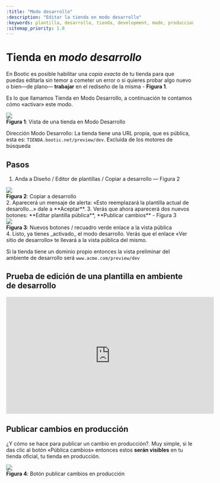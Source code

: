 ```yaml
---
:title: "Modo desarrollo"
:description: "Editar la tienda en modo desarrollo"
:keywords: plantilla, desarrollo, tienda, development, mode, produccion, vista, previa
:sitemap_priority: 1.0
---
```


# Tienda en _modo desarrollo_

En Bootic es posible habilitar una _copia exacta_ de tu tienda para que puedas
editarla sin temor a cometer un error o si quieres probar algo nuevo o bien—de
plano— **trabajar** en el rediseño de la misma - <strong>Figura 1</strong>.

Es lo que llamamos Tienda en Modo Desarrollo, a continuación te contamos cómo
«activar» este modo.

<div class="captura">
  <div class="c-contenido">
    <img src="/img/configuracion/modo-desarrollo.png">
  </div>
  <div class="c-pie"><strong>Figura 1</strong>: Vista de una tienda en Modo Desarrollo</div>
</div>

<div class="note info">
  <p>Dirección Modo Desarrollo: La tienda tiene una URL propia, que es pública,
  esta es: <code>TIENDA.bootic.net/preview/dev</code>. Excluida de los motores
  de búsqueda</p> 
</div>

## Pasos

1. Anda a Diseño / Editor de plantillas / Copiar a desarrollo — Figura 2
<div class="captura">
  <div class="c-contenido">
    <img src="/img/configuracion/copiar_a_desarrollo.png">
  </div>
  <div class="c-pie"><strong>Figura 2</strong>: Copiar a desarrollo </div>
</div>
2. Aparecerá un mensaje de alerta: «Esto reemplazará la plantilla actual de
   desarollo...» dale a **Aceptar**.
3. Verás que ahora aparecerá dos nuevos botones: **Editar plantilla pública**,
   **Publicar cambios** - Figura 3
   <div class="captura">
     <div class="c-contenido">
       <img src="/img/configuracion/nueva_barra.png">
     </div>
     <div class="c-pie"><strong>Figura 3</strong>: Nuevos botones / recuadro
     verde enlace a la vista pública</div>
   </div>
4. Listo, ya tienes _activado_ el modo desarrollo. Verás que el enlace «Ver sitio
   de desarrollo» te llevará a la vista pública del mismo.


<div class="note info">
  <p>Si la tienda tiene un dominio propio entonces la vista preliminar del
  ambiente de desarrollo será <code>www.acme.com/preview/dev</code></p>
</div>

## Prueba de edición de una plantilla en ambiente de desarrollo 

<div class="video">
  <iframe width="560" height="315" src="https://www.youtube.com/embed/KmtW-y5dvBw" frameborder="0" allow="autoplay; encrypted-media" allowfullscreen></iframe>
</div>


## Publicar cambios en producción

¿Y cómo se hace para publicar un cambio en producción?. Muy simple, si le das
clic al botón «Pública cambios» entonces estos **serán visibles** en tu tienda
oficial, tu tienda en producción.

<div class="captura">
  <div class="c-contenido">
    <img src="/img/configuracion/publicar_cambios.png">
  </div>
  <div class="c-pie"><strong>Figura 4</strong>: Botón publicar cambios en
  producción</div>
</div>

